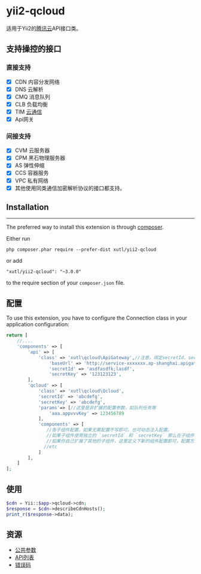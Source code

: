 # yii2-qcloud

适用于Yii2的[腾讯云](http://www.qcloud.com)API接口类。

## 支持操控的接口

### 直接支持
- [x] CDN 内容分发网络
- [x] DNS 云解析
- [x] CMQ  消息队列
- [x] CLB 负载均衡
- [x] TIM [云通信](https://github.com/xutl/yii2-tim)
- [x] Api网关

### 间接支持
- [x] CVM 云服务器
- [x] CPM 黑石物理服务器 
- [x] AS 弹性伸缩
- [x] CCS 容器服务
- [x] VPC 私有网络
- [x] 其他使用同类通信加密解析协议的接口都支持。

## Installation
------------

The preferred way to install this extension is through [composer](http://getcomposer.org/download/).

Either run

```
php composer.phar require --prefer-dist xutl/yii2-qcloud
```

or add

```
"xutl/yii2-qcloud": "~3.0.0"
```

to the require section of your `composer.json` file.

## 配置

To use this extension, you have to configure the Connection class in your application configuration:

```php
return [
    //....
    'components' => [
        'api' => [
            'class' => 'xutl\qcloud\ApiGateway',//注意，绑定secretId、secretKey的接口一定要绑定使用计划，并且把使用计划指定给secretId
                'baseUrl' => 'http://service-xxxxxxx.ap-shanghai.apigateway.myqcloud.com/test',
                'secretId' => 'asdfasdfk;lasdf',
                'secretKey' => '123123123',
        ],
        'qcloud' => [
            'class' => 'xutl\qcloud\Qcloud',
            'secretId' => 'abcdefg',
            'secretKey' => 'abcdefg',
            'params'=> [//这里是非扩展的配置参数，如队列任务等
                'aaa.appvvvKey' => 123456789
            ],
            'components' => [
               //各子组件配置，如果无需配置不写即可。也可动态注入配置。
               //如果子组件使用独立的 `secretId` 和 `secretKey` 那么在子组件中单独配置即可，如果没有配置默认使用父  `accessId` 和 `accessKey` 。
               //如果你自己扩展了其他的子组件，这里定义下新的组件配置即可，配置方式，数组接口和 YII 原生组件一致！
              //etc
            ]
        ],
    ]
];
```

## 使用

```php
$cdn = Yii::$app->qcloud->cdn;
$response = $cdn->describeCdnHosts();
print_r($response->data);
```

## 资源

* [公共参数](http://wiki.qcloud.com/wiki/%E5%85%AC%E5%85%B1%E5%8F%82%E6%95%B0)
* [API列表](https://cloud.tencent.com/document/api)
* [错误码](http://wiki.qcloud.com/wiki/%E9%94%99%E8%AF%AF%E7%A0%81)
